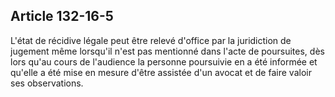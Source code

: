 Article 132-16-5
----
L'état de récidive légale peut être relevé d'office par la juridiction de
jugement même lorsqu'il n'est pas mentionné dans l'acte de poursuites, dès lors
qu'au cours de l'audience la personne poursuivie en a été informée et qu'elle a
été mise en mesure d'être assistée d'un avocat et de faire valoir ses
observations.
